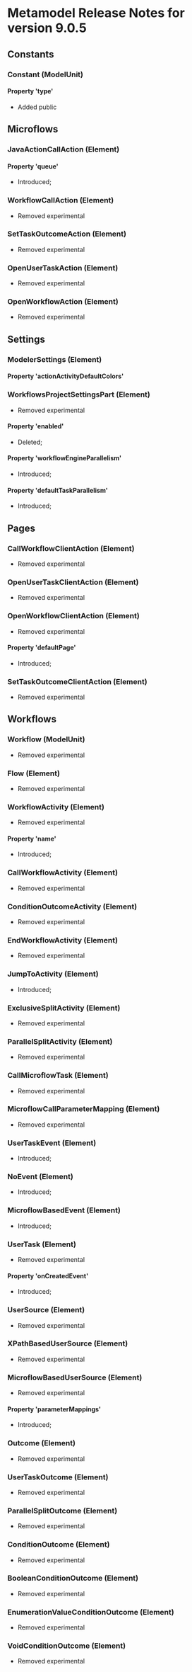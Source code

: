 # Metamodel Release Notes for version 9.0.5

## Constants

### Constant (ModelUnit)


#### Property 'type'
* Added public

## Microflows

### JavaActionCallAction (Element)


#### Property 'queue'
* Introduced; 

### WorkflowCallAction (Element)
* Removed experimental


### SetTaskOutcomeAction (Element)
* Removed experimental


### OpenUserTaskAction (Element)
* Removed experimental


### OpenWorkflowAction (Element)
* Removed experimental


## Settings

### ModelerSettings (Element)


#### Property 'actionActivityDefaultColors'


### WorkflowsProjectSettingsPart (Element)
* Removed experimental

#### Property 'enabled'
* Deleted; 

#### Property 'workflowEngineParallelism'
* Introduced; 

#### Property 'defaultTaskParallelism'
* Introduced; 

## Pages

### CallWorkflowClientAction (Element)
* Removed experimental


### OpenUserTaskClientAction (Element)
* Removed experimental


### OpenWorkflowClientAction (Element)
* Removed experimental

#### Property 'defaultPage'
* Introduced; 

### SetTaskOutcomeClientAction (Element)
* Removed experimental


## Workflows

### Workflow (ModelUnit)
* Removed experimental


### Flow (Element)
* Removed experimental


### WorkflowActivity (Element)
* Removed experimental

#### Property 'name'
* Introduced; 

### CallWorkflowActivity (Element)
* Removed experimental


### ConditionOutcomeActivity (Element)
* Removed experimental


### EndWorkflowActivity (Element)
* Removed experimental


### JumpToActivity (Element)
* Introduced; 


### ExclusiveSplitActivity (Element)
* Removed experimental


### ParallelSplitActivity (Element)
* Removed experimental


### CallMicroflowTask (Element)
* Removed experimental


### MicroflowCallParameterMapping (Element)
* Removed experimental


### UserTaskEvent (Element)
* Introduced; 


### NoEvent (Element)
* Introduced; 


### MicroflowBasedEvent (Element)
* Introduced; 


### UserTask (Element)
* Removed experimental

#### Property 'onCreatedEvent'
* Introduced; 

### UserSource (Element)
* Removed experimental


### XPathBasedUserSource (Element)
* Removed experimental


### MicroflowBasedUserSource (Element)
* Removed experimental

#### Property 'parameterMappings'
* Introduced; 

### Outcome (Element)
* Removed experimental


### UserTaskOutcome (Element)
* Removed experimental


### ParallelSplitOutcome (Element)
* Removed experimental


### ConditionOutcome (Element)
* Removed experimental


### BooleanConditionOutcome (Element)
* Removed experimental


### EnumerationValueConditionOutcome (Element)
* Removed experimental


### VoidConditionOutcome (Element)
* Removed experimental

